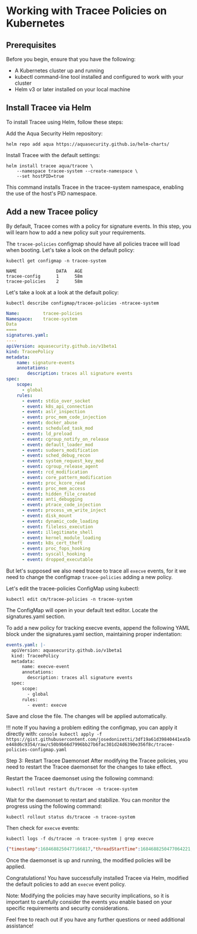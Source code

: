 # Working with Tracee Policies on Kubernetes


## Prerequisites

Before you begin, ensure that you have the following:

- A Kubernetes cluster up and running
- kubectl command-line tool installed and configured to work with your cluster
- Helm v3 or later installed on your local machine

## Install Tracee via Helm

To install Tracee using Helm, follow these steps:

Add the Aqua Security Helm repository:

```console
helm repo add aqua https://aquasecurity.github.io/helm-charts/
```

Install Tracee with the default settings:

```console
helm install tracee aqua/tracee \
    --namespace tracee-system --create-namespace \
    --set hostPID=true
```

This command installs Tracee in the tracee-system namespace, enabling the use of the host's PID namespace.

## Add a new Tracee policy

By default, Tracee comes with a policy for signature events. In this step, you will learn how to add a new policy suit your requirements.


The `tracee-policies` configmap should have all policies tracee will load when booting. Let's take a look on the default policy:

```console
kubectl get configmap -n tracee-system

NAME               DATA   AGE
tracee-config      1      58m
tracee-policies    2      58m
```

Let's take a look at a look at the default policy:

```console
kubectl describe configmap/tracee-policies -ntracee-system
```
```yaml
Name:         tracee-policies
Namespace:    tracee-system
Data
====
signatures.yaml:
----
apiVersion: aquasecurity.github.io/v1beta1
kind: TraceePolicy
metadata:
	name: signature-events
	annotations:
		description: traces all signature events
spec:
	scope:
	  - global
	rules:
	  - event: stdio_over_socket
	  - event: k8s_api_connection
	  - event: aslr_inspection
	  - event: proc_mem_code_injection
	  - event: docker_abuse
	  - event: scheduled_task_mod
	  - event: ld_preload
	  - event: cgroup_notify_on_release
	  - event: default_loader_mod
	  - event: sudoers_modification
	  - event: sched_debug_recon
	  - event: system_request_key_mod
	  - event: cgroup_release_agent
	  - event: rcd_modification
	  - event: core_pattern_modification
	  - event: proc_kcore_read
	  - event: proc_mem_access
	  - event: hidden_file_created
	  - event: anti_debugging
	  - event: ptrace_code_injection
	  - event: process_vm_write_inject
	  - event: disk_mount
	  - event: dynamic_code_loading
	  - event: fileless_execution
	  - event: illegitimate_shell
	  - event: kernel_module_loading
	  - event: k8s_cert_theft
	  - event: proc_fops_hooking
	  - event: syscall_hooking
	  - event: dropped_executable
```

But let's supposed we also need tracee to trace all `execve` events, for it we need to change the configmap `tracee-policies` adding a new policy.

Let's edit the tracee-policies ConfigMap using kubectl:

```console
kubectl edit cm/tracee-policies -n tracee-system
```

The ConfigMap will open in your default text editor. Locate the signatures.yaml section.

To add a new policy for tracking execve events, append the following YAML block under the signatures.yaml section, maintaining proper indentation:

```yaml
events.yaml: |-
  apiVersion: aquasecurity.github.io/v1beta1
  kind: TraceePolicy
  metadata:
	  name: execve-event
	  annotations:
	  	description: traces all signature events
  spec:
	  scope:
	    - global
	  rules:
	    - event: execve
```
Save and close the file. The changes will be applied automatically.

!!! note
	If you having a problem editing the configmap, you can apply it directly with:
	```console
	kubectl apply -f https://gist.githubusercontent.com/josedonizetti/3df19a61d39840441ea5be448d6c9354/raw/c50b9b66d7996bb27b6fac301d24d6390e356f8c/tracee-policies-configmap.yaml
	```

Step 3: Restart Tracee Daemonset
After modifying the Tracee policies, you need to restart the Tracee daemonset for the changes to take effect.

Restart the Tracee daemonset using the following command:

```console
kubectl rollout restart ds/tracee -n tracee-system
```

Wait for the daemonset to restart and stabilize. You can monitor the progress using the following command:

```console
kubectl rollout status ds/tracee -n tracee-system
```

Then check for `execve` events:

```conosle
kubectl logs -f ds/tracee -n tracee-system | grep execve
```

```json
{"timestamp":1684688250477166817,"threadStartTime":1684688250477064221,"processorId":7,"processId":35694,"cgroupId":1386180,"threadId":35694,"parentProcessId":1033,"hostProcessId":3242201,"hostThreadId":3242201,"hostParentProcessId":3205483,"userId":0,"mountNamespace":4026532829,"pidNamespace":4026532833,"processName":"cri-dockerd","hostName":"minikube","container":{},"kubernetes":{},"eventId":"59","eventName":"execve","matchedPolicies":["execve_event"],"argsNum":2,"returnValue":0,"syscall":"execve","stackAddresses":null,"contextFlags":{"containerStarted":false,"isCompat":false},"args":[{"name":"pathname","type":"const char*","value":"/opt/cni/bin/bridge"},{"name":"argv","type":"const char*const*","value":["/opt/cni/bin/bridge"]},{"name":"envp","type":"const char*const*","value":null}]}
```

Once the daemonset is up and running, the modified policies will be applied.

Congratulations! You have successfully installed Tracee via Helm, modified the default policies to add an `execve` event policy.

Note: Modifying the policies may have security implications, so it is important to carefully consider the events you enable based on your specific requirements and security considerations.

Feel free to reach out if you have any further questions or need additional assistance!
